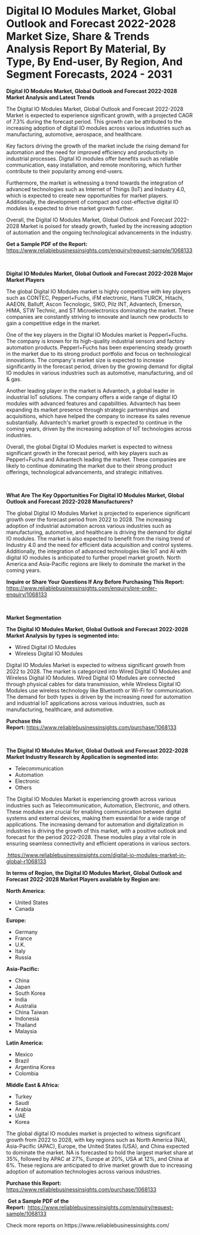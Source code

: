 <p><h1>Digital IO Modules Market, Global Outlook and Forecast 2022-2028 Market Size, Share & Trends Analysis Report By Material, By Type, By End-user, By Region, And Segment Forecasts, 2024 - 2031</h1></p><p><strong>Digital IO Modules Market, Global Outlook and Forecast 2022-2028 Market Analysis and Latest Trends</strong></p>
<p><p>The Digital IO Modules Market, Global Outlook and Forecast 2022-2028 Market is expected to experience significant growth, with a projected CAGR of 7.3% during the forecast period. This growth can be attributed to the increasing adoption of digital IO modules across various industries such as manufacturing, automotive, aerospace, and healthcare. </p><p>Key factors driving the growth of the market include the rising demand for automation and the need for improved efficiency and productivity in industrial processes. Digital IO modules offer benefits such as reliable communication, easy installation, and remote monitoring, which further contribute to their popularity among end-users.</p><p>Furthermore, the market is witnessing a trend towards the integration of advanced technologies such as Internet of Things (IoT) and Industry 4.0, which is expected to create new opportunities for market players. Additionally, the development of compact and cost-effective digital IO modules is expected to drive market growth further.</p><p>Overall, the Digital IO Modules Market, Global Outlook and Forecast 2022-2028 Market is poised for steady growth, fueled by the increasing adoption of automation and the ongoing technological advancements in the industry.</p></p>
<p><strong>Get a Sample PDF of the Report:&nbsp;</strong> <a href="https://www.reliablebusinessinsights.com/enquiry/request-sample/1068133">https://www.reliablebusinessinsights.com/enquiry/request-sample/1068133</a></p>
<p>&nbsp;</p>
<p><strong>Digital IO Modules Market, Global Outlook and Forecast 2022-2028 Major Market Players</strong></p>
<p><p>The global Digital IO Modules market is highly competitive with key players such as CONTEC, Pepperl+Fuchs, iFM electronic, Hans TURCK, Hitachi, AAEON, Balluff, Ascon Tecnologic, SIKO, Pilz INT, Advantech, Emerson, HIMA, STW Technic, and ST Microelectronics dominating the market. These companies are constantly striving to innovate and launch new products to gain a competitive edge in the market.</p><p>One of the key players in the Digital IO Modules market is Pepperl+Fuchs. The company is known for its high-quality industrial sensors and factory automation products. Pepperl+Fuchs has been experiencing steady growth in the market due to its strong product portfolio and focus on technological innovations. The company's market size is expected to increase significantly in the forecast period, driven by the growing demand for digital IO modules in various industries such as automotive, manufacturing, and oil & gas.</p><p>Another leading player in the market is Advantech, a global leader in industrial IoT solutions. The company offers a wide range of digital IO modules with advanced features and capabilities. Advantech has been expanding its market presence through strategic partnerships and acquisitions, which have helped the company to increase its sales revenue substantially. Advantech's market growth is expected to continue in the coming years, driven by the increasing adoption of IoT technologies across industries.</p><p>Overall, the global Digital IO Modules market is expected to witness significant growth in the forecast period, with key players such as Pepperl+Fuchs and Advantech leading the market. These companies are likely to continue dominating the market due to their strong product offerings, technological advancements, and strategic initiatives.</p></p>
<p>&nbsp;</p>
<p><strong>What Are The Key Opportunities For Digital IO Modules Market, Global Outlook and Forecast 2022-2028 Manufacturers?</strong></p>
<p><p>The global Digital IO Modules Market is projected to experience significant growth over the forecast period from 2022 to 2028. The increasing adoption of industrial automation across various industries such as manufacturing, automotive, and healthcare is driving the demand for digital IO modules. The market is also expected to benefit from the rising trend of Industry 4.0 and the need for efficient data acquisition and control systems. Additionally, the integration of advanced technologies like IoT and AI with digital IO modules is anticipated to further propel market growth. North America and Asia-Pacific regions are likely to dominate the market in the coming years.</p></p>
<p><strong>Inquire or Share Your Questions If Any Before Purchasing This Report:</strong> <a href="https://www.reliablebusinessinsights.com/enquiry/pre-order-enquiry/1068133">https://www.reliablebusinessinsights.com/enquiry/pre-order-enquiry/1068133</a></p>
<p>&nbsp;</p>
<p><strong>Market Segmentation</strong></p>
<p><strong>The Digital IO Modules Market, Global Outlook and Forecast 2022-2028 Market Analysis by types is segmented into:</strong></p>
<p><ul><li>Wired Digital IO Modules</li><li>Wireless Digital IO Modules</li></ul></p>
<p><p>Digital IO Modules Market is expected to witness significant growth from 2022 to 2028. The market is categorized into Wired Digital IO Modules and Wireless Digital IO Modules. Wired Digital IO Modules are connected through physical cables for data transmission, while Wireless Digital IO Modules use wireless technology like Bluetooth or Wi-Fi for communication. The demand for both types is driven by the increasing need for automation and industrial IoT applications across various industries, such as manufacturing, healthcare, and automotive.</p></p>
<p><strong>Purchase this Report:&nbsp;</strong><a href="https://www.reliablebusinessinsights.com/purchase/1068133">https://www.reliablebusinessinsights.com/purchase/1068133</a></p>
<p>&nbsp;</p>
<p><strong>The Digital IO Modules Market, Global Outlook and Forecast 2022-2028 Market Industry Research by Application is segmented into:</strong></p>
<p><ul><li>Telecommunication</li><li>Automation</li><li>Electronic</li><li>Others</li></ul></p>
<p><p>The Digital IO Modules Market is experiencing growth across various industries such as Telecommunication, Automation, Electronic, and others. These modules are crucial for enabling communication between digital systems and external devices, making them essential for a wide range of applications. The increasing demand for automation and digitalization in industries is driving the growth of this market, with a positive outlook and forecast for the period 2022-2028. These modules play a vital role in ensuring seamless connectivity and efficient operations in various sectors.</p></p>
<p><a href="https://www.reliablebusinessinsights.com/digital-io-modules-market-in-global-r1068133">&nbsp;https://www.reliablebusinessinsights.com/digital-io-modules-market-in-global-r1068133</a></p>
<p><strong>In terms of Region, the Digital IO Modules Market, Global Outlook and Forecast 2022-2028 Market Players available by Region are:</strong></p>
<p>
    <p> <strong> North America: </strong>
        <ul>
            <li>United States</li>
            <li>Canada</li>
        </ul>
        </p> 
    <p> <strong> Europe: </strong>
        <ul>
            <li>Germany</li>
            <li>France</li>
            <li>U.K.</li>
            <li>Italy</li>
            <li>Russia</li>
        </ul>
        </p> 
    <p> <strong> Asia-Pacific: </strong>
        <ul>
            <li>China</li>
            <li>Japan</li>
            <li>South Korea</li>
            <li>India</li>
            <li>Australia</li>
            <li>China Taiwan</li>
            <li>Indonesia</li>
            <li>Thailand</li>
            <li>Malaysia</li>
        </ul>
        </p> 
    <p> <strong> Latin America: </strong>
        <ul>
            <li>Mexico</li>
            <li>Brazil</li>
            <li>Argentina Korea</li>
            <li>Colombia</li>
        </ul>
        </p> 
    <p> <strong> Middle East & Africa: </strong>
        <ul>
            <li>Turkey</li>
            <li>Saudi</li>
            <li>Arabia</li>
            <li>UAE</li>
            <li>Korea</li>
        </ul>
    </p>
    </p>
<p><p>The global digital IO modules market is projected to witness significant growth from 2022 to 2028, with key regions such as North America (NA), Asia-Pacific (APAC), Europe, the United States (USA), and China expected to dominate the market. NA is forecasted to hold the largest market share at 35%, followed by APAC at 27%, Europe at 20%, USA at 12%, and China at 6%. These regions are anticipated to drive market growth due to increasing adoption of automation technologies across various industries.</p></p>
<p><strong>Purchase this Report: </strong><a href="https://www.reliablebusinessinsights.com/purchase/1068133">https://www.reliablebusinessinsights.com/purchase/1068133</a></p>
<p>&nbsp;<strong>Get a Sample PDF of the Report:&nbsp;&nbsp;</strong><a href="https://www.reliablebusinessinsights.com/enquiry/request-sample/1068133">https://www.reliablebusinessinsights.com/enquiry/request-sample/1068133</a></p>
<p><strong></strong></p>
<p>Check more reports on https://www.reliablebusinessinsights.com/</p>